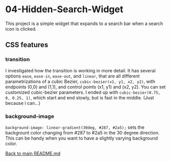# 04-Hidden-Search-Widget
This project is a simple widget that expands to a search bar when a search icon is clicked.
## CSS features

### transition
I investigated how the transition is working in more detail.
It has several options ```ease```, ```ease-in```, ```ease-out```, and ```linear```, that are all different parametrizations of a cubic Bezier, ```cubic-bezier(x1, y1, x2, y2)```, with endpoints (0,0) and (1,1), and control points (x1, y1) and (x2, y2). You can set customized cubic-bezier parameters. I ended up with ```cubic-bezier(0.75, 0, 0.25, 1)```, which start and end slowly, but is fast in the middle. (Just because I can...)

### background-image
```background-image: linear-gradient(30deg, #287, #2a5);``` sets the backgrount color changing from #287 to #2a5 in the 30 degree direction. This can be handy when you want to have a slightly varying background color.

[Back to main README.md](../README.md)